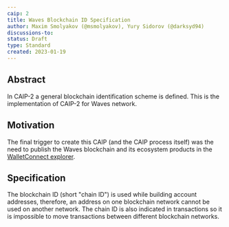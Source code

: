 ```yaml
---
caip: 2
title: Waves Blockchain ID Specification
author: Maxim Smolyakov (@msmolyakov), Yury Sidorov (@darksyd94)
discussions-to: 
status: Draft
type: Standard
created: 2023-01-19
---
```


## Abstract

In CAIP-2 a general blockchain identification scheme is defined. This is the implementation of CAIP-2 for Waves network.

## Motivation

The final trigger to create this CAIP (and the CAIP process itself) was the need to publish the Waves blockchain and its ecosystem products in the [WalletConnect explorer](https://github.com/WalletConnect/walletconnect-monorepo/issues/1849).

## Specification

The blockchain ID (short "chain ID") is used while building account addresses, therefore, an address on one blockchain network cannot be used on another network. The chain ID is also indicated in transactions so it is impossible to move transactions between different blockchain networks.
